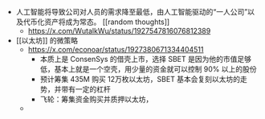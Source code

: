 - 人工智能将导致公司对人员的需求降至最低，由人工智能驱动的“一人公司”以及代币化资产将成为常态。 [[random thoughts]]
	- https://x.com/WutalkWu/status/1927547816076812389
- [[以太坊]] 的微策略
	- https://x.com/econoar/status/1927380671334404511
		- 本质上是 ConsenSys 的借壳上市，选择 SBET 是因为他的市值足够低，基本上就是一个空壳，用少量的资金就可以控制 90% 以上的股份
		- 预计筹集 435M 购买 12万枚以太坊，SBET 基本会复刻以太坊的走势，并带有一定的杠杆
		- 飞轮：筹集资金购买并质押以太坊，
	-